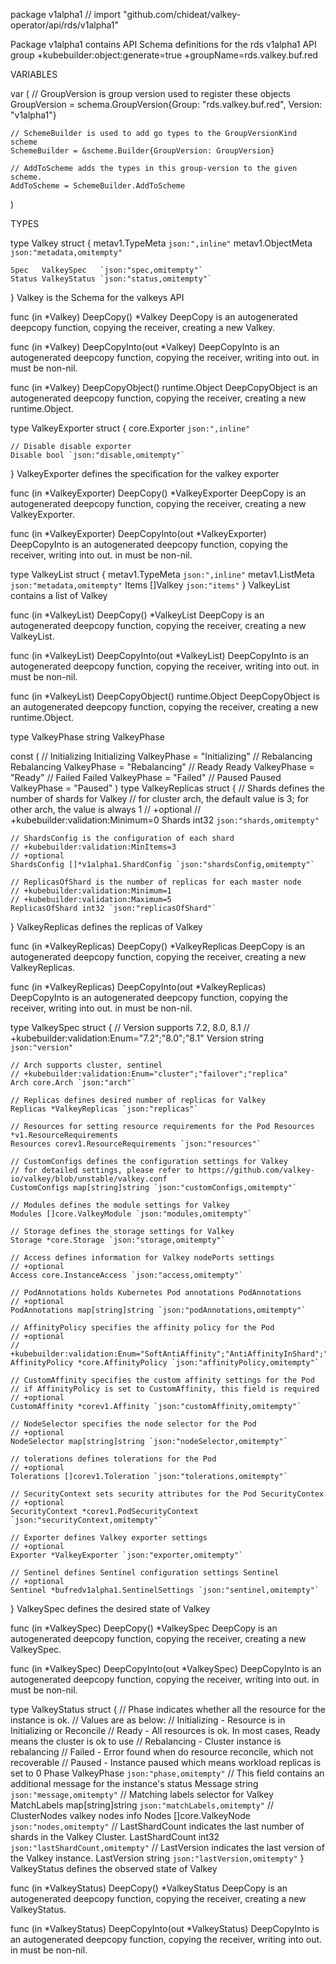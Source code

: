 package v1alpha1 // import "github.com/chideat/valkey-operator/api/rds/v1alpha1"

Package v1alpha1 contains API Schema definitions for the rds v1alpha1 API group
+kubebuilder:object:generate=true +groupName=rds.valkey.buf.red

VARIABLES

var (
	// GroupVersion is group version used to register these objects
	GroupVersion = schema.GroupVersion{Group: "rds.valkey.buf.red", Version: "v1alpha1"}

	// SchemeBuilder is used to add go types to the GroupVersionKind scheme
	SchemeBuilder = &scheme.Builder{GroupVersion: GroupVersion}

	// AddToScheme adds the types in this group-version to the given scheme.
	AddToScheme = SchemeBuilder.AddToScheme
)

TYPES

type Valkey struct {
	metav1.TypeMeta   `json:",inline"`
	metav1.ObjectMeta `json:"metadata,omitempty"`

	Spec   ValkeySpec   `json:"spec,omitempty"`
	Status ValkeyStatus `json:"status,omitempty"`
}
    Valkey is the Schema for the valkeys API

func (in *Valkey) DeepCopy() *Valkey
    DeepCopy is an autogenerated deepcopy function, copying the receiver,
    creating a new Valkey.

func (in *Valkey) DeepCopyInto(out *Valkey)
    DeepCopyInto is an autogenerated deepcopy function, copying the receiver,
    writing into out. in must be non-nil.

func (in *Valkey) DeepCopyObject() runtime.Object
    DeepCopyObject is an autogenerated deepcopy function, copying the receiver,
    creating a new runtime.Object.

type ValkeyExporter struct {
	core.Exporter `json:",inline"`

	// Disable disable exporter
	Disable bool `json:"disable,omitempty"`
}
    ValkeyExporter defines the specification for the valkey exporter

func (in *ValkeyExporter) DeepCopy() *ValkeyExporter
    DeepCopy is an autogenerated deepcopy function, copying the receiver,
    creating a new ValkeyExporter.

func (in *ValkeyExporter) DeepCopyInto(out *ValkeyExporter)
    DeepCopyInto is an autogenerated deepcopy function, copying the receiver,
    writing into out. in must be non-nil.

type ValkeyList struct {
	metav1.TypeMeta `json:",inline"`
	metav1.ListMeta `json:"metadata,omitempty"`
	Items           []Valkey `json:"items"`
}
    ValkeyList contains a list of Valkey

func (in *ValkeyList) DeepCopy() *ValkeyList
    DeepCopy is an autogenerated deepcopy function, copying the receiver,
    creating a new ValkeyList.

func (in *ValkeyList) DeepCopyInto(out *ValkeyList)
    DeepCopyInto is an autogenerated deepcopy function, copying the receiver,
    writing into out. in must be non-nil.

func (in *ValkeyList) DeepCopyObject() runtime.Object
    DeepCopyObject is an autogenerated deepcopy function, copying the receiver,
    creating a new runtime.Object.

type ValkeyPhase string
    ValkeyPhase

const (
	// Initializing
	Initializing ValkeyPhase = "Initializing"
	// Rebalancing
	Rebalancing ValkeyPhase = "Rebalancing"
	// Ready
	Ready ValkeyPhase = "Ready"
	// Failed
	Failed ValkeyPhase = "Failed"
	// Paused
	Paused ValkeyPhase = "Paused"
)
type ValkeyReplicas struct {
	// Shards defines the number of shards for Valkey
	// for cluster arch, the default value is 3; for other arch, the value is always 1
	// +optional
	// +kubebuilder:validation:Minimum=0
	Shards int32 `json:"shards,omitempty"`

	// ShardsConfig is the configuration of each shard
	// +kubebuilder:validation:MinItems=3
	// +optional
	ShardsConfig []*v1alpha1.ShardConfig `json:"shardsConfig,omitempty"`

	// ReplicasOfShard is the number of replicas for each master node
	// +kubebuilder:validation:Minimum=1
	// +kubebuilder:validation:Maximum=5
	ReplicasOfShard int32 `json:"replicasOfShard"`
}
    ValkeyReplicas defines the replicas of Valkey

func (in *ValkeyReplicas) DeepCopy() *ValkeyReplicas
    DeepCopy is an autogenerated deepcopy function, copying the receiver,
    creating a new ValkeyReplicas.

func (in *ValkeyReplicas) DeepCopyInto(out *ValkeyReplicas)
    DeepCopyInto is an autogenerated deepcopy function, copying the receiver,
    writing into out. in must be non-nil.

type ValkeySpec struct {
	// Version supports 7.2, 8.0, 8.1
	// +kubebuilder:validation:Enum="7.2";"8.0";"8.1"
	Version string `json:"version"`

	// Arch supports cluster, sentinel
	// +kubebuilder:validation:Enum="cluster";"failover";"replica"
	Arch core.Arch `json:"arch"`

	// Replicas defines desired number of replicas for Valkey
	Replicas *ValkeyReplicas `json:"replicas"`

	// Resources for setting resource requirements for the Pod Resources *v1.ResourceRequirements
	Resources corev1.ResourceRequirements `json:"resources"`

	// CustomConfigs defines the configuration settings for Valkey
	// for detailed settings, please refer to https://github.com/valkey-io/valkey/blob/unstable/valkey.conf
	CustomConfigs map[string]string `json:"customConfigs,omitempty"`

	// Modules defines the module settings for Valkey
	Modules []core.ValkeyModule `json:"modules,omitempty"`

	// Storage defines the storage settings for Valkey
	Storage *core.Storage `json:"storage,omitempty"`

	// Access defines information for Valkey nodePorts settings
	// +optional
	Access core.InstanceAccess `json:"access,omitempty"`

	// PodAnnotations holds Kubernetes Pod annotations PodAnnotations
	// +optional
	PodAnnotations map[string]string `json:"podAnnotations,omitempty"`

	// AffinityPolicy specifies the affinity policy for the Pod
	// +optional
	// +kubebuilder:validation:Enum="SoftAntiAffinity";"AntiAffinityInShard";"AntiAffinity";"CustomAffinity"
	AffinityPolicy *core.AffinityPolicy `json:"affinityPolicy,omitempty"`

	// CustomAffinity specifies the custom affinity settings for the Pod
	// if AffinityPolicy is set to CustomAffinity, this field is required
	// +optional
	CustomAffinity *corev1.Affinity `json:"customAffinity,omitempty"`

	// NodeSelector specifies the node selector for the Pod
	// +optional
	NodeSelector map[string]string `json:"nodeSelector,omitempty"`

	// tolerations defines tolerations for the Pod
	// +optional
	Tolerations []corev1.Toleration `json:"tolerations,omitempty"`

	// SecurityContext sets security attributes for the Pod SecurityContex
	// +optional
	SecurityContext *corev1.PodSecurityContext `json:"securityContext,omitempty"`

	// Exporter defines Valkey exporter settings
	// +optional
	Exporter *ValkeyExporter `json:"exporter,omitempty"`

	// Sentinel defines Sentinel configuration settings Sentinel
	// +optional
	Sentinel *bufredv1alpha1.SentinelSettings `json:"sentinel,omitempty"`
}
    ValkeySpec defines the desired state of Valkey

func (in *ValkeySpec) DeepCopy() *ValkeySpec
    DeepCopy is an autogenerated deepcopy function, copying the receiver,
    creating a new ValkeySpec.

func (in *ValkeySpec) DeepCopyInto(out *ValkeySpec)
    DeepCopyInto is an autogenerated deepcopy function, copying the receiver,
    writing into out. in must be non-nil.

type ValkeyStatus struct {
	// Phase indicates whether all the resource for the instance is ok.
	// Values are as below:
	//   Initializing - Resource is in Initializing or Reconcile
	//   Ready        - All resources is ok. In most cases, Ready means the cluster is ok to use
	//   Rebalancing  - Cluster instance is rebalancing
	//   Failed       - Error found when do resource reconcile, which not recoverable
	//   Paused       - Instance paused which means workload replicas is set to 0
	Phase ValkeyPhase `json:"phase,omitempty"`
	// This field contains an additional message for the instance's status
	Message string `json:"message,omitempty"`
	// Matching labels selector for Valkey
	MatchLabels map[string]string `json:"matchLabels,omitempty"`
	// ClusterNodes valkey nodes info
	Nodes []core.ValkeyNode `json:"nodes,omitempty"`
	// LastShardCount indicates the last number of shards in the Valkey Cluster.
	LastShardCount int32 `json:"lastShardCount,omitempty"`
	// LastVersion indicates the last version of the Valkey instance.
	LastVersion string `json:"lastVersion,omitempty"`
}
    ValkeyStatus defines the observed state of Valkey

func (in *ValkeyStatus) DeepCopy() *ValkeyStatus
    DeepCopy is an autogenerated deepcopy function, copying the receiver,
    creating a new ValkeyStatus.

func (in *ValkeyStatus) DeepCopyInto(out *ValkeyStatus)
    DeepCopyInto is an autogenerated deepcopy function, copying the receiver,
    writing into out. in must be non-nil.

